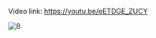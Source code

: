 Video link: https://youtu.be/eETDGE_ZUCY

![8](https://github.com/EhabMagdyy/MP3-ESP32BT-Phone/assets/132620660/6bccc8c4-24b8-4795-bb87-6662f4f45925)
